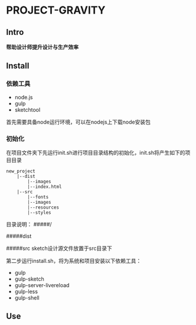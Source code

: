 # PROJECT-GRAVITY
## Intro
**帮助设计师提升设计与生产效率**

## Install
### 依赖工具
- node.js
- gulp
- sketchtool

首先需要具备node运行环境，可以在nodejs上下载node安装包


### 初始化
在项目文件夹下先运行init.sh进行项目目录结构的初始化，init.sh将产生如下的项目目录

```
new_project
	|--dist
		|--images
		|--index.html
	|--src
		|--fonts
		|--images
		|--resources
		|--styles
```
目录说明：
#####/

#####dist

#####src
sketch设计源文件放置于src目录下

第二步运行install.sh，将为系统和项目安装以下依赖工具：

- gulp
- gulp-sketch
- gulp-server-livereload
- gulp-less
- gulp-shell


## Use
